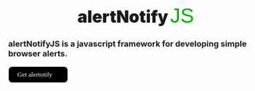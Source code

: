 <h1 style="    text-align: center; margin: .7rem 2rem; margin-left: 5vw; font-size: 2.1rem;  font-weight: 900;">alertNotify<span style="font-size: 2.6rem; font-weight: 100; padding-left: .25rem; color: #00b100; font-family: 'Lucida Sans', 'Lucida Sans Regular', 'Lucida Grande', 'Lucida Sans Unicode', Geneva, Verdana, sans-serif;">JS</span></h1>

<h3 style="text-align: left;">alertNotifyJS is a javascript framework for developing simple browser alerts.</h3>



<a href="https://alertnotify.pages.dev/#semi_container_02"><button style="    padding: .5rem 1.1rem; border-radius: 8px; border: 1px solid; font-family: Poppins ; background-color: #000000; color: #ffffff; transition: .3s ease-in-out;">Get alertotify 🔗<i class="fa fa-angle-double-down" aria-hidden="true"></i></button></a>



